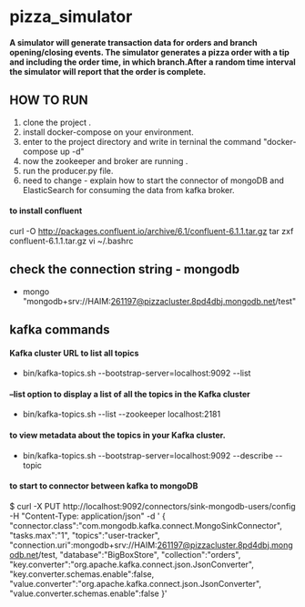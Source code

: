 # pizza_simulator
#### A simulator will generate transaction data for orders and branch opening/closing events. The simulator generates a pizza order with a tip and including the order time, in which branch.After a random time interval the simulator will report that the order is complete.
 ## HOW TO RUN 
 1. clone the project .
 2. install docker-compose on your environment.
 3. enter to the project directory and write in terninal the command "docker-compose up -d"
 4. now the zookeeper and broker are running . 
 5. run the producer.py file. 
 6. need to change - explain how to start the connector of mongoDB and ElasticSearch for consuming the data from kafka broker.
 
#### to install confluent 
curl -O http://packages.confluent.io/archive/6.1/confluent-6.1.1.tar.gz
tar zxf confluent-6.1.1.tar.gz 
vi ~/.bashrc

## check the connection string - mongodb
* mongo "mongodb+srv://HAIM:261197@pizzacluster.8pd4dbj.mongodb.net/test"

## kafka commands
#### Kafka cluster URL to list all topics
*  bin/kafka-topics.sh --bootstrap-server=localhost:9092 --list
#### –list option to display a list of all the topics in the Kafka cluster
* bin/kafka-topics.sh --list --zookeeper localhost:2181
#### to view metadata about the topics in your Kafka cluster.
* bin/kafka-topics.sh --bootstrap-server=localhost:9092 --describe --topic <topic-name>
#### to start to connector between kafka to mongoDB

$ curl -X PUT http://localhost:9092/connectors/sink-mongodb-users/config -H "Content-Type: application/json" -d ' {
      "connector.class":"com.mongodb.kafka.connect.MongoSinkConnector",
      "tasks.max":"1",
      "topics":"user-tracker",
      "connection.uri":mongodb+srv://HAIM:261197@pizzacluster.8pd4dbj.mongodb.net/test,
      "database":"BigBoxStore",
      "collection":"orders",
      "key.converter":"org.apache.kafka.connect.json.JsonConverter",
      "key.converter.schemas.enable":false,
      "value.converter":"org.apache.kafka.connect.json.JsonConverter",
      "value.converter.schemas.enable":false
}' 


